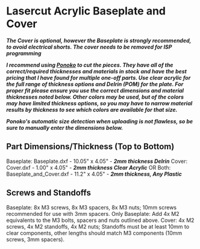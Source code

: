 # Lasercut Acrylic Baseplate and Cover

***The Cover is optional, however the Baseplate is strongly recommended, to avoid electrical shorts. The cover needs to be removed for ISP programming***

***I recommend using [Ponoko](https://www.ponoko.com) to cut the pieces. They have all of the correct/required thicknesses and materials in stock and have the best pricing that I have found for multiple one-off parts. Use clear acrylic for the full range of thickness options and Delrin (POM) for the plate. For proper fit please ensure you use the correct dimensions and material thicknesses noted below. Other colors may be used, but of the colors may have limited thickness options, so you may have to narrow material results by thickness to see which colors are available for that size.***

***Ponoko's automatic size detection when uploading is not flawless, so be sure to manually enter the dimensions below.***

## Part Dimensions/Thickness (Top to Bottom)
Baseplate: Baseplate.dxf - 10.05" x 4.05" - ***2mm thickness Delrin***
Cover: Cover.dxf - 1.00" x 4.05" - ***2mm thickness Clear Acrylic***
OR
Both: Baseplate_and_Cover.dxf - 11.2" x 4.05" - ***2mm thickness, Any Plastic***


## Screws and Standoffs
Baseplate: 8x M3 screws, 8x M3 spacers, 8x M3 nuts; 10mm screws recommended for use with 3mm spacers.
Only Baseplate: Add 4x M2 equivalents to the M3 bolts, spacers and nuts outlined above.
Cover: 4x M2 screws, 4x M2 standoffs, 4x M2 nuts; Standoffs must be at least 10mm to clear components, other lengths should match M3 components (10mm screws, 3mm spacers).
